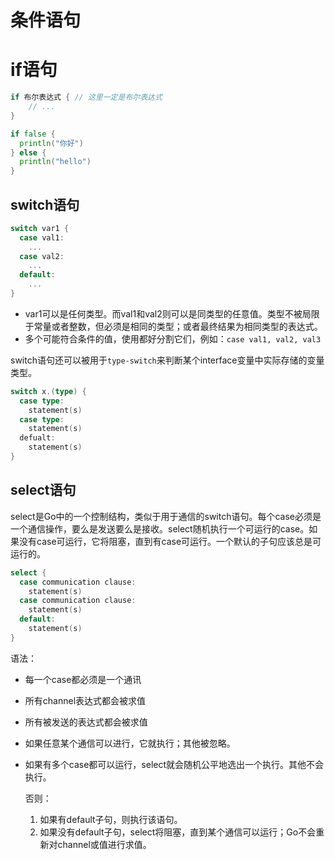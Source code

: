 # 条件语句

# if语句

```go
if 布尔表达式 { // 这里一定是布尔表达式
    // ...
}

if false {
  println("你好")
} else {
  println("hello")
}
```



## switch语句

```go
switch var1 {
  case val1:
  	...
  case val2:
  	...
  default:
  	...
}
```

- var1可以是任何类型。而val1和val2则可以是同类型的任意值。类型不被局限于常量或者整数，但必须是相同的类型；或者最终结果为相同类型的表达式。
- 多个可能符合条件的值，使用都好分割它们，例如：`case val1, val2, val3`



switch语句还可以被用于`type-switch`来判断某个interface变量中实际存储的变量类型。

```go
switch x.(type) {
  case type:
  	statement(s)
  case type:
  	statement(s)
  defualt:
  	statement(s)
}
```



## select语句

select是Go中的一个控制结构，类似于用于通信的switch语句。每个case必须是一个通信操作，要么是发送要么是接收。select随机执行一个可运行的case。如果没有case可运行，它将阻塞，直到有case可运行。一个默认的子句应该总是可运行的。

```go
select {
  case communication clause:
  	statement(s)
  case communication clause:
  	statement(s)
  default:
  	statement(s)
}
```

语法：

- 每一个case都必须是一个通讯

- 所有channel表达式都会被求值

- 所有被发送的表达式都会被求值

- 如果任意某个通信可以进行，它就执行；其他被忽略。

- 如果有多个case都可以运行，select就会随机公平地选出一个执行。其他不会执行。

  否则：

   	1. 如果有default子句，则执行该语句。
   	2. 如果没有default子句，select将阻塞，直到某个通信可以运行；Go不会重新对channel或值进行求值。